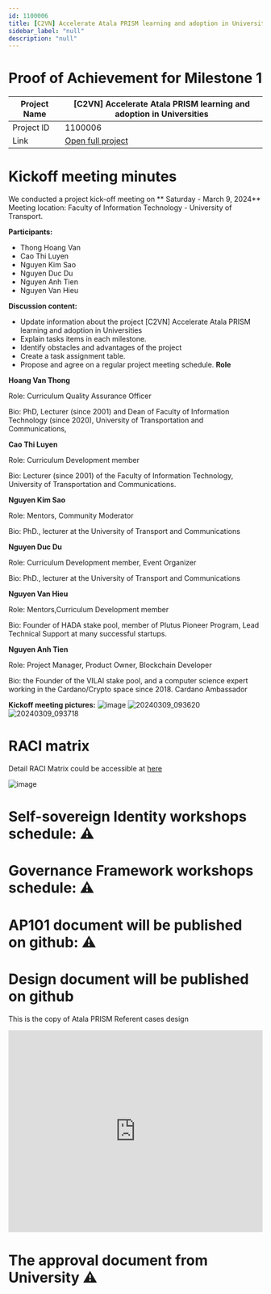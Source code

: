 ```yaml
---
id: 1100006
title: [C2VN] Accelerate Atala PRISM learning and adoption in Universities
sidebar_label: "null"
description: "null"
--- 
```


#  Proof of Achievement for Milestone 1
|  Project Name |[C2VN] Accelerate Atala PRISM learning and adoption in Universities|
| ------------ | ------------ |
| Project ID  | 1100006 |
|  Link  |  [Open full project](https://projectcatalyst.io/funds/11/cardano-open-ecosystem/c2vn-accelerate-atala-prism-learning-and-adoption-in-universities-8d47f) |


# Kickoff meeting minutes 
We conducted a project kick-off meeting on ** Saturday - March 9, 2024**
Meeting location: Faculty of Information Technology - University of Transport.

**Participants:**
- Thong Hoang Van
- Cao Thi Luyen
- Nguyen Kim Sao
- Nguyen Duc Du
- Nguyen Anh Tien
- Nguyen Van Hieu

**Discussion content:**
- Update information about the project [C2VN] Accelerate Atala PRISM learning and adoption in Universities
- Explain tasks items in each milestone.
- Identify obstacles and advantages of the project
- Create a task assignment table.
- Propose and agree on a regular project meeting schedule.
**Role**
  
 **Hoang Van Thong**

 Role: Curriculum Quality Assurance Officer

 Bio: PhD, Lecturer (since 2001) and Dean of Faculty of Information Technology (since 2020), University of Transportation and Communications,

**Cao Thi Luyen**

 Role: Curriculum Development member

 Bio: Lecturer (since 2001) of the Faculty of Information Technology, University of Transportation and Communications.

**Nguyen Kim Sao**

Role: Mentors, Community Moderator

Bio: PhD., lecturer at the University of Transport and Communications

**Nguyen Duc Du**

 Role: Curriculum Development member, Event Organizer

 Bio: PhD., lecturer at the University of Transport and Communications

**Nguyen Van Hieu**

 Role: Mentors,Curriculum Development member

 Bio: Founder of HADA stake pool, member of Plutus Pioneer Program, Lead Technical Support at many successful startups.


**Nguyen Anh Tien**

 Role: Project Manager, Product Owner, Blockchain Developer

 Bio: the Founder of the VILAI stake pool, and a computer science expert working in the Cardano/Crypto space since 2018. Cardano Ambassador

 
**Kickoff meeting pictures:**
![image](https://github.com/cardano2vn/fund11/assets/107251579/0a1d1937-9a2b-4f48-b5bc-b9312788d9b5)
![20240309_093620](https://github.com/cardano2vn/fund11/assets/107251579/230129d1-1d38-4c05-a10f-ea8e0a239516)
![20240309_093718](https://github.com/cardano2vn/fund11/assets/107251579/64c094f4-eeb1-489d-a60c-250fe0b0e0b8)

# RACI matrix

Detail RACI Matrix could be accessible at [here](https://docs.google.com/spreadsheets/d/1pB3HAGTCTIEqT3-x1qekIIMureze5mCKxS7Y03XTGLg/edit#gid=535036730)

![image](https://github.com/cardano2vn/fund11/assets/107251579/b5e747fc-dd83-43dd-8b70-f83ca14fb577)

# Self-sovereign Identity workshops schedule: ⚠️
# Governance Framework workshops schedule: ⚠️
# AP101 document will be published on github:  ⚠️
# Design document will be published on github
This is the copy of Atala PRISM Referent cases design


<iframe width="100%" height="400" src="https://www.youtube.com/embed/6hbiL0ZHSzI" title="Report Catalyst Events 4 Vietnam Students - Func7 - Catalyst" frameborder="0" allow="accelerometer; autoplay; clipboard-write; encrypted-media; gyroscope; picture-in-picture" allowfullscreen></iframe>


# The approval document from University  ⚠️
